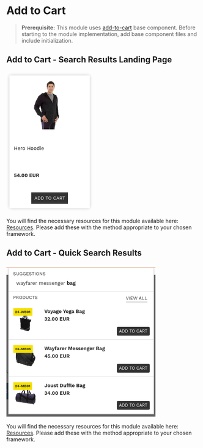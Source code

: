 # Add to Cart

>**Prerequisite:**
>This module uses [add-to-cart](/components/add-to-cart) base component. Before starting to the module implementation, add base component files and include initialization.

## Add to Cart - Search Results Landing Page

![landing add to cart](/modules/add-to-cart/images/image001.png)

You will find the necessary resources for this module available here: [Resources](/modules/add-to-cart/landing). Please add these with the method appropriate to your chosen framework.

## Add to Cart - Quick Search Results

![quick add to cart](/modules/add-to-cart/images/image002.png)

You will find the necessary resources for this module available here: [Resources](/modules/add-to-cart/quick). Please add these with the method appropriate to your chosen framework.

